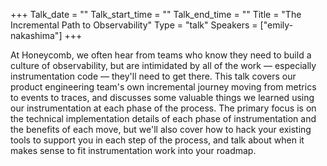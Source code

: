 +++
Talk_date = ""
Talk_start_time = ""
Talk_end_time = ""
Title = "The Incremental Path to Observability"
Type = "talk"
Speakers = ["emily-nakashima"]
+++

At Honeycomb, we often hear from teams who know they need to build a culture of observability, but are intimidated by all of the work — especially instrumentation code — they'll need to get there. This talk covers our product engineering team's own incremental journey moving from metrics to events to traces, and discusses some valuable things we learned using our instrumentation at each phase of the process. The primary focus is on the technical implementation details of each phase of instrumentation and the benefits of each move, but we'll also cover how to hack your existing tools to support you in each step of the process, and talk about when it makes sense to fit instrumentation work into your roadmap.
